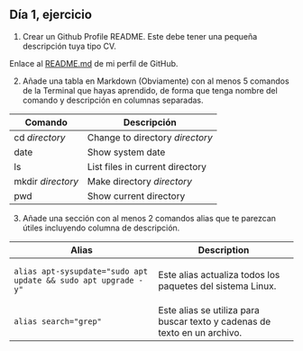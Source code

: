 ## Día 1, ejercicio

1. Crear un Github Profile README. Este debe tener una pequeña descripción tuya tipo CV.

Enlace al [README.md](https://github.com/aitorias/aitorias#readme) de mi perfil de GitHub.

2. Añade una tabla en Markdown (Obviamente) con al menos 5 comandos de la Terminal que hayas aprendido, de forma que tenga nombre del comando y descripción en columnas separadas.

| Comando           | Descripción                     |
|-------------------|---------------------------------|
| cd *directory*    | Change to directory *directory* |
| date              | Show system date                |
| ls                | List files in current directory |
| mkdir *directory* | Make directory *directory*      |
| pwd               | Show current directory          |

3. Añade una sección con al menos 2 comandos alias que te parezcan útiles incluyendo columna de descripción.

<table>
<thead>
<tr>
<th>
Alias
</th>
<th>
Description
</th>
</tr>
</thead>
<tr>
<td>

```console
alias apt-sysupdate="sudo apt update && sudo apt upgrade -y"
```

</td>
<td>
Este alias actualiza todos los paquetes del sistema Linux.
</td>
</tr>
<tr>
</tr>
<tr>
<td>

```console
alias search="grep"
```

</td>
<td>
Este alias se utiliza para buscar texto y cadenas de texto en un archivo.
</td>
</tr>
</table>
